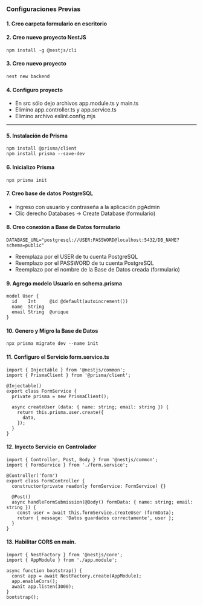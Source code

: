 ### Configuraciones Previas

#### 1. Creo carpeta formulario en escritorio

#### 2. Creo nuevo proyecto NestJS

```
npm install -g @nestjs/cli
```

#### 3. Creo nuevo proyecto

```
nest new backend
```

#### 4. Configuro proyecto

* En src sólo dejo archivos app.module.ts y main.ts
* Elimino app.controller.ts y app.service.ts
* Elimino archivo eslint.config.mjs

---

#### 5. Instalación de Prisma

```
npm install @prisma/client
npm install prisma --save-dev
```

#### 6. Inicializo Prisma

```
npx prisma init
```

#### 7. Creo base de datos PostgreSQL

* Ingreso con usuario y contraseña a la aplicación pgAdmin
* Clic derecho Databases -> Create Database (formulario)

#### 8. Creo conexión a Base de Datos formulario

```
DATABASE_URL="postgresql://USER:PASSWORD@localhost:5432/DB_NAME?schema=public"
```

* Reemplaza por el USER de tu cuenta PostgreSQL
* Reemplazo por el PASSWORD de tu cuenta PostgreSQL
* Reemplazo por el nombre de la Base de Datos creada (formulario)

#### 9. Agrego modelo Usuario en schema.prisma

```
model User {
  id    Int     @id @default(autoincrement())
  name  String
  email String  @unique
}
```

#### 10. Genero y Migro la Base de Datos

```
npx prisma migrate dev --name init
```

#### 11. Configuro el Servicio form.service.ts

```
import { Injectable } from '@nestjs/common';
import { PrismaClient } from '@prisma/client';

@Injectable()
export class FormService {
  private prisma = new PrismaClient();

  async createUser (data: { name: string; email: string }) {
    return this.prisma.user.create({
      data,
    });
  }
}
```

#### 12. Inyecto Servicio en Controlador

```
import { Controller, Post, Body } from '@nestjs/common';
import { FormService } from './form.service';

@Controller('form')
export class FormController {
  constructor(private readonly formService: FormService) {}

  @Post()
  async handleFormSubmission(@Body() formData: { name: string; email: string }) {
    const user = await this.formService.createUser (formData);
    return { message: 'Datos guardados correctamente', user };
  }
}
```

#### 13. Habilitar CORS en main.

```
import { NestFactory } from '@nestjs/core';
import { AppModule } from './app.module';

async function bootstrap() {
  const app = await NestFactory.create(AppModule);
  app.enableCors();
  await app.listen(3000);
}
bootstrap();
```
